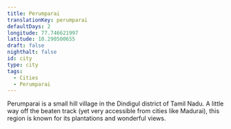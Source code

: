 ```yaml
---
title: Perumparai
translationKey: perumparai
defaultDays: 2
longitude: 77.746621997
latitude: 10.290500655
draft: false
nighthalt: false
id: city
type: city
tags:
  - Cities
  - Perumparai
---
```

Perumparai is a small hill village in the Dindigul district of Tamil Nadu. A little way off the beaten track (yet very accessible from cities like Madurai), this region is known for its plantations and wonderful views.